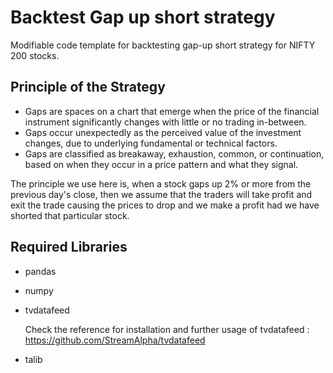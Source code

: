# Backtest Gap up short strategy
Modifiable code template for backtesting gap-up short strategy for NIFTY 200 stocks.



## Principle of the Strategy

- Gaps are spaces on a chart that emerge when the price of the financial instrument significantly changes with little or no trading in-between.
- Gaps occur unexpectedly as the perceived value of the investment changes, due to underlying fundamental or technical factors.
- Gaps are classified as breakaway, exhaustion, common, or continuation, based on when they occur in a price pattern and what they signal.

The principle we use here is, when a stock gaps up 2% or more from the previous day's close, then we assume that the traders will take profit and exit the trade causing the prices to drop and we make a profit had we have shorted that particular stock.

## Required Libraries

- pandas
- numpy
- tvdatafeed
    
    Check the reference for installation and further usage of tvdatafeed : https://github.com/StreamAlpha/tvdatafeed
- talib
